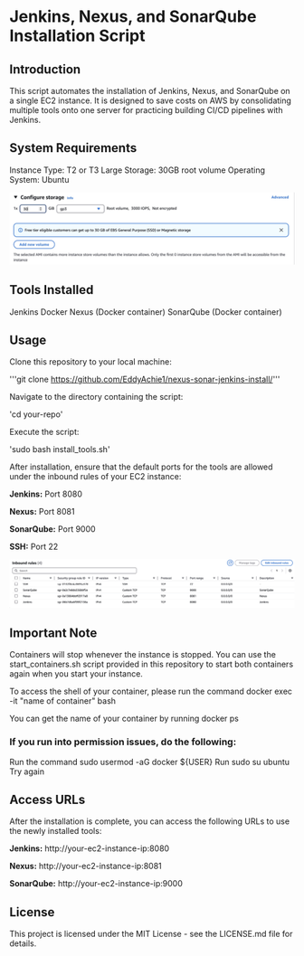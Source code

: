 # Jenkins, Nexus, and SonarQube Installation Script

## Introduction
This script automates the installation of Jenkins, Nexus, and SonarQube on a single EC2 instance. It is designed to save costs on AWS by consolidating multiple tools onto one server for practicing building CI/CD pipelines with Jenkins.

## System Requirements
Instance Type: T2 or T3 Large
Storage: 30GB root volume
Operating System: Ubuntu

![Screenshot 2025-04-18](https://github.com/EddyAchie1/nexus-sonar-jenkins-install/blob/main/D509BE5D-97E4-4FAC-A489-76802DC00FA5.jpeg)

## Tools Installed
Jenkins
Docker
Nexus (Docker container)
SonarQube (Docker container)

## Usage
Clone this repository to your local machine:

'''git clone https://github.com/EddyAchie1/nexus-sonar-jenkins-install/'''

Navigate to the directory containing the script:

'cd your-repo'

Execute the script:

'sudo bash install_tools.sh'

After installation, ensure that the default ports for the tools are allowed under the inbound rules of your EC2 instance:

**Jenkins:** Port 8080

**Nexus:** Port 8081

**SonarQube:** Port 9000

**SSH:** Port 22

![Screenshot 2025-04-18](https://github.com/EddyAchie1/nexus-sonar-jenkins-install/blob/main/96AD7631-9C78-4A20-BEA3-C6ADB406523F.jpeg)

## Important Note
Containers will stop whenever the instance is stopped. You can use the start_containers.sh script provided in this repository to start both containers again when you start your instance.

To access the shell of your container, please run the command docker exec -it "name of container" bash

You can get the name of your container by running docker ps

### If you run into permission issues, do the following:
Run the command sudo usermod -aG docker ${USER}
Run sudo su ubuntu
Try again

## Access URLs
After the installation is complete, you can access the following URLs to use the newly installed tools:

**Jenkins:** http://your-ec2-instance-ip:8080

**Nexus:** http://your-ec2-instance-ip:8081

**SonarQube:** http://your-ec2-instance-ip:9000

## License
This project is licensed under the MIT License - see the LICENSE.md file for details.
